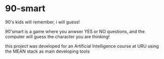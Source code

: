 # 90-smart
90's kids will remember, i will guess!

90'smart is a game where you anwser YES or NO questions, and the computer will guess the character you are thinking!

this project was developed for an Artificial Intelligence course at URU using the MEAN stack as main developing tools
